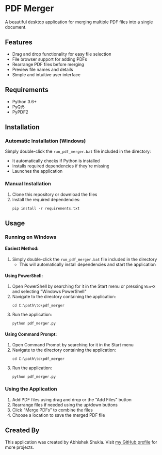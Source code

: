 # PDF Merger

A beautiful desktop application for merging multiple PDF files into a single document.

## Features

- Drag and drop functionality for easy file selection
- File browser support for adding PDFs
- Rearrange PDF files before merging
- Preview file names and details
- Simple and intuitive user interface

## Requirements

- Python 3.6+
- PyQt5
- PyPDF2

## Installation

### Automatic Installation (Windows)

Simply double-click the `run_pdf_merger.bat` file included in the directory:
- It automatically checks if Python is installed
- Installs required dependencies if they're missing
- Launches the application

### Manual Installation

1. Clone this repository or download the files
2. Install the required dependencies:
   ```
   pip install -r requirements.txt
   ```

## Usage

### Running on Windows

#### Easiest Method:
1. Simply double-click the `run_pdf_merger.bat` file included in the directory
   - This will automatically install dependencies and start the application

#### Using PowerShell:
1. Open PowerShell by searching for it in the Start menu or pressing `Win+X` and selecting "Windows PowerShell"
2. Navigate to the directory containing the application:
   ```
   cd C:\path\to\pdf_merger
   ```
3. Run the application:
   ```
   python pdf_merger.py
   ```

#### Using Command Prompt:
1. Open Command Prompt by searching for it in the Start menu
2. Navigate to the directory containing the application:
   ```
   cd C:\path\to\pdf_merger
   ```
3. Run the application:
   ```
   python pdf_merger.py
   ```

### Using the Application
1. Add PDF files using drag and drop or the "Add Files" button
2. Rearrange files if needed using the up/down buttons
3. Click "Merge PDFs" to combine the files
4. Choose a location to save the merged PDF file

## Created By

This application was created by Abhishek Shukla. Visit [my GitHub profile](https://github.com/abhis699) for more projects.
